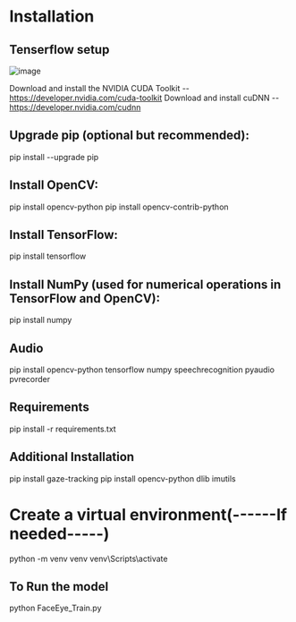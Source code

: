 # Installation

## Tenserflow setup

![image](https://github.com/user-attachments/assets/948f95d8-2636-46fd-aedd-96a6976a6120)

Download and install the NVIDIA CUDA Toolkit --  https://developer.nvidia.com/cuda-toolkit
Download and install cuDNN --  https://developer.nvidia.com/cudnn

## Upgrade pip (optional but recommended):
pip install --upgrade pip

## Install OpenCV:
pip install opencv-python
pip install opencv-contrib-python

## Install TensorFlow:
pip install tensorflow

## Install NumPy (used for numerical operations in TensorFlow and OpenCV):
pip install numpy

## Audio
pip install opencv-python tensorflow numpy speechrecognition pyaudio pvrecorder

## Requirements
pip install -r requirements.txt

## Additional Installation
pip install gaze-tracking
pip install opencv-python dlib imutils

# Create a virtual environment(------If needed-----)
python -m venv venv
venv\Scripts\activate

## To Run the model
python FaceEye_Train.py

































































<!-- # To create dataset Run :
python data.py

# To Train and Extract the model Run :
python train.py

# To predict the realtime face liveness
python prediction.py -->
